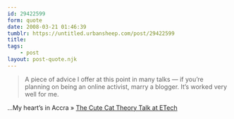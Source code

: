 ```yaml
---
id: 29422599
form: quote
date: 2008-03-21 01:46:39
tumblr: https://untitled.urbansheep.com/post/29422599
title: 
tags:
    - post
layout: post-quote.njk
---
```


<blockquote>
A piece of advice I offer at this point in many talks — if you’re planning on being an online activist, marry a blogger. It’s worked very well for me.
</blockquote>

…My heart’s in Accra » <a href="http://www.ethanzuckerman.com/blog/2008/03/08/the-cute-cat-theory-talk-at-etech/">The Cute Cat Theory Talk at ETech</a>
